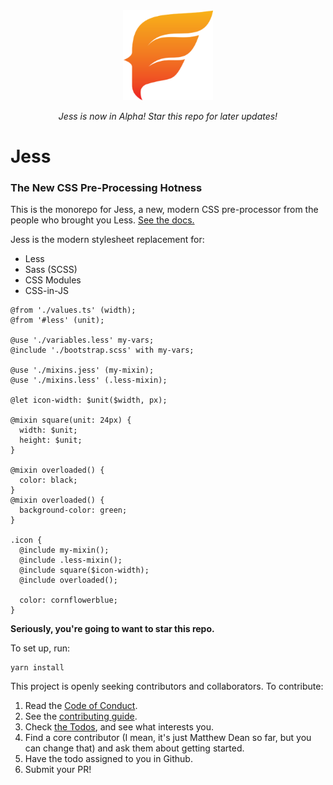 <div align="center">
  <img width="144" height="144" src="https://raw.githubusercontent.com/jesscss/jess/master/packages/docs/static/img/android-chrome-192x192.png">


  _Jess is now in Alpha! Star this repo for later updates!_
</div>

# Jess
### The New CSS Pre-Processing Hotness

This is the monorepo for Jess, a new, modern CSS pre-processor from the people who brought you Less. [See the docs.](https://jesscss.github.io)

Jess is the modern stylesheet replacement for:
- Less
- Sass (SCSS)
- CSS Modules
- CSS-in-JS

```less
@from './values.ts' (width);
@from '#less' (unit);

@use './variables.less' my-vars;
@include './bootstrap.scss' with my-vars;

@use './mixins.jess' (my-mixin);
@use './mixins.less' (.less-mixin);

@let icon-width: $unit($width, px);

@mixin square(unit: 24px) {
  width: $unit;
  height: $unit;
}

@mixin overloaded() {
  color: black;
}
@mixin overloaded() {
  background-color: green;
}

.icon {
  @include my-mixin();
  @include .less-mixin();
  @include square($icon-width);
  @include overloaded();

  color: cornflowerblue;
}
```

**Seriously, you're going to want to star this repo.**

To set up, run:
```
yarn install
```

This project is openly seeking contributors and collaborators. To contribute:

1. Read the [Code of Conduct](./CODE_OF_CONDUCT.md).
2. See the [contributing guide](./CONTRIBUTING.md).
3. Check [the Todos](https://github.com/jesscss/jess/issues?q=is%3Aissue+is%3Aopen+label%3Atodo), and see what interests you.
4. Find a core contributor (I mean, it's just Matthew Dean so far, but you can change that) and ask them about getting started.
5. Have the todo assigned to you in Github.
6. Submit your PR!

